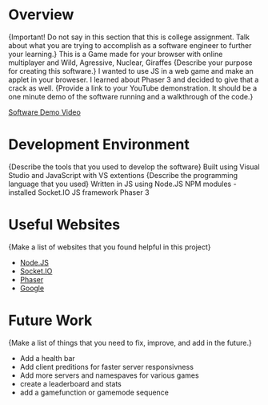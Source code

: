 # Overview

{Important!  Do not say in this section that this is college assignment.  Talk about what you are trying to accomplish as a software engineer to further your learning.}
This is a Game made for your browser with online multiplayer and Wild, Agressive, Nuclear, Giraffes 
{Describe your purpose for creating this software.}
I wanted to use JS in a web game and make an applet in your broweser. I learned about Phaser 3 and decided to give that a crack as well.
{Provide a link to your YouTube demonstration.  It should be a one minute demo of the software running and a walkthrough of the code.}

[Software Demo Video]([(https://youtu.be/UN6BCny8-6A))

# Development Environment

{Describe the tools that you used to develop the software}
Built using Visual Studio and JavaScript with VS extentions
{Describe the programming language that you used}
Written in JS using Node.JS
NPM modules 
-installed Socket.IO
JS framework
Phaser 3

# Useful Websites

{Make a list of websites that you found helpful in this project}
* [Node.JS](https://nodejs.org/en&ved=2ahUKEwichaapwZKLAxUMle4BHS69NogQFnoECAgQAQ&usg=AOvVaw1dFXYHr5kNGMvANfSjX4lC)
* [Socket.IO](https://socket.io/)
* [Phaser](https://phaser.io/&ved=2ahUKEwiRgfzwwZKLAxXSI0QIHQ_xAPgQFnoECAsQAQ&usg=AOvVaw11H8Uv6RBAkunnopTb7fbv)
* [Google](https://www.google.com)
  
# Future Work

{Make a list of things that you need to fix, improve, and add in the future.}
* Add a health bar
* Add client preditions for faster server responsivness
* Add more servers and namespaves for various games
* create a leaderboard and stats
* add a gamefunction or gamemode sequence
